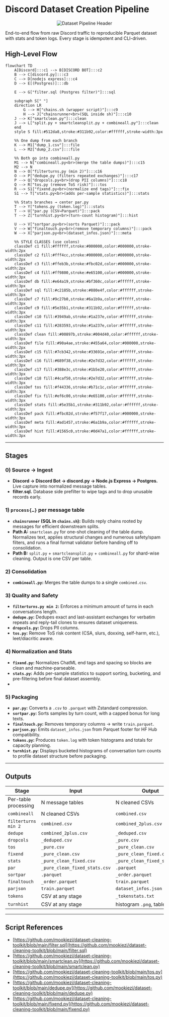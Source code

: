 # Discord Dataset Creation Pipeline

<p align="center">
  <img src="https://raw.githubusercontent.com/mookiezi/site/refs/heads/main/Discord-Dataset-Pipeline.png" alt="Dataset Pipeline Header">
</p>

End-to-end flow from raw Discord traffic to reproducible Parquet dataset with stats and token logs. Every stage is idempotent and CLI-driven.

## High-Level Flow

```mermaid
flowchart TD
    A[Discord]:::c1 --> B[DISCORD BOT]:::c2
    B --> C[discord.py]:::c3
    C --> D[nodejs express]:::c4
    D --> E[(Postgres)]:::db

    E --> G["filter.sql (Postgres filter)"]:::sql

    subgraph S[" "]
    direction LR
        G --> H["chains.sh (wrapper script)"]:::c9
        H --> J["chainsrunner<br>(SQL inside sh)"]:::c10
    J --> K["smartclean.py"]:::clean
    J --> L["split.py + smartcleansplit.py + combineall.py"]:::clean
    end
    style S fill:#512da8,stroke:#311b92,color:#ffffff,stroke-width:3px

    %% One dump from each branch
    K --> M1["dump_1.csv"]:::file
    L --> M2["dump_2.csv"]:::file

    %% Both go into combineall.py
    M1 --> N["combineall.py<br>(merge the table dumps)"]:::c15
    M2 --> N
    N --> O["filterturns.py (min 2)"]:::c16
    O --> P["dedupe.py (filters repeated exchanges)"]:::c17
    P --> Q["dropcols.py<br>(drop PII columns)"]:::c18
    Q --> R["tos.py (remove ToS risk)"]:::tos
    R --> S1["fixend.py<br>(normalize end tags)"]:::fix
    S1 --> T["stats.py<br>(adds per-sample statistics)"]:::stats

    %% Stats branches → center par.py
    T --> Y["tokens.py (token.log)"]:::stats
    T --> U["par.py (CSV→Parquet)"]:::pack
    T --> Z["turnhist.py<br>(turn-count histogram)"]:::hist

    U --> V["sortpar.py<br>(sorts Parquet)"]:::pack
    V --> W["finaltouch.py<br>(remove temporary columns)"]:::pack
    W --> X["parjson.py<br>(dataset_infos.json)"]:::meta

    %% STYLE CLASSES (use colons)
    classDef c1 fill:#ffffff,stroke:#000000,color:#000000,stroke-width:2px
    classDef c2 fill:#fff4cc,stroke:#000000,color:#000000,stroke-width:2px
    classDef c3 fill:#ffeb3b,stroke:#fbc02d,color:#000000,stroke-width:2px
    classDef c4 fill:#ff9800,stroke:#e65100,color:#000000,stroke-width:3px
    classDef db fill:#e64a19,stroke:#bf360c,color:#ffffff,stroke-width:3px
    classDef sql fill:#c2185b,stroke:#880e4f,color:#ffffff,stroke-width:3px
    classDef c7 fill:#9c27b0,stroke:#6a1b9a,color:#ffffff,stroke-width:3px
    classDef c9 fill:#5e35b1,stroke:#311b92,color:#ffffff,stroke-width:3px
    classDef c10 fill:#3949ab,stroke:#1a237e,color:#ffffff,stroke-width:3px
    classDef c11 fill:#283593,stroke:#1a237e,color:#ffffff,stroke-width:3px
    classDef clean fill:#00897b,stroke:#004d40,color:#ffffff,stroke-width:3px
    classDef file fill:#90a4ae,stroke:#455a64,color:#000000,stroke-width:2px
    classDef c15 fill:#7cb342,stroke:#33691e,color:#ffffff,stroke-width:3px
    classDef c16 fill:#689f38,stroke:#2e7d32,color:#ffffff,stroke-width:3px
    classDef c17 fill:#388e3c,stroke:#1b5e20,color:#ffffff,stroke-width:3px
    classDef c18 fill:#4caf50,stroke:#2e7d32,color:#ffffff,stroke-width:3px
    classDef tos fill:#f44336,stroke:#b71c1c,color:#ffffff,stroke-width:3px
    classDef fix fill:#ef6c00,stroke:#e65100,color:#ffffff,stroke-width:3px
    classDef stats fill:#5e35b1,stroke:#311b92,color:#ffffff,stroke-width:3px
    classDef pack fill:#fbc02d,stroke:#f57f17,color:#000000,stroke-width:3px
    classDef meta fill:#ad1457,stroke:#6a1b9a,color:#ffffff,stroke-width:3px
    classDef hist fill:#1565c0,stroke:#0d47a1,color:#ffffff,stroke-width:3px
```

---

## Stages

### 0) Source → Ingest

-   **Discord → Discord Bot → discord.py → Node.js Express → Postgres.** Live capture into normalized message tables.
-   **filter.sql.** Database side prefilter to wipe tags and to drop unusable records early.

### 1) `process{…}` per message table

-   **`chainsrunner` (SQL in `chains.sh`):** Builds reply chains rooted by messages for efficient downstream splits.
-   **Path A:** `smartclean.py` for one-shot cleaning of the table dump. Normalizes text, applies structural changes and numerous safety/spam filters, and runs a final format validator before handing off to consolidation.
-   **Path B:** `split.py` + `smartcleansplit.py` + `combineall.py` for shard-wise cleaning. Output is one CSV per table.

### 2) Consolidation

-   **`combineall.py`:** Merges the table dumps to a single `combined.csv`.

### 3) Quality and Safety

-   **`filterturns.py min 2`:** Enforces a minimum amount of turns in each conversations length.
-   **`dedupe.py`:** Dedupes exact and last-assistant exchanges for verbatim repeats and reply-tail clones to ensures dataset uniqueness.
-   **`dropcols.py`:** Drops PII columns.
-   **`tos.py`:** Remove ToS risk content (CSA, slurs, doxxing, self-harm, etc.), leet/diacritic aware.

### 4) Normalization and Stats

-   **`fixend.py`:** Normalizes ChatML end tags and spacing so blocks are clean and machine-parseable.
-   **`stats.py`:** Adds per-sample statistics to support sorting, bucketing, and pre-filtering before final dataset assembly.
-

### 5) Packaging

-   **`par.py`:** Converts a `.csv` to `.parquet` with Zstandard compression.
-   **`sortpar.py`:** Sorts samples by turn count, with a capped bonus for long texts.
-   **`finaltouch.py`:** Removes temporary columns → write `train.parquet`.
-   **`parjson.py`:** Emits `dataset_infos.json` from Parquet footer for HF Hub compatibility.
-   **`tokens.py`:** Produces `token.log` with token histograms and totals for capacity planning.
-   **`turnhist.py`**: Displays bucketed histograms of conversation turn counts to profile dataset structure before packaging.

---

## Outputs

| Stage                | Input                               | Output                        |
| -------------------- | ----------------------------------- | ----------------------------- |
| Per-table processing | N message tables                    | N cleaned CSVs                |
| `combineall`         | N cleaned CSVs                      | `combined.csv`                |
| `filterturns min 2`  | `combined.csv`                      | `combined_2plus.csv`          |
| `dedupe`             | `combined_2plus.csv`                | `_deduped.csv`                |
| `dropcols`           | `_deduped.csv`                      | `_pure.csv`                   |
| `tos`                | `_pure.csv`                         | `_pure_clean.csv`             |
| `fixend`             | `_pure_clean.csv`                   | `_pure_clean_fixed.csv`       |
| `stats`              | `_pure_clean_fixed.csv`             | `_pure_clean_fixed_stats.csv` |
| `par`                | `_pure_clean_fixed_stats.csv`       | `.parquet`                    |
| `sortpar`            | `.parquet`                          | `_order.parquet`              |
| `finaltouch`         | `_order.parquet`                    | `train.parquet`               |
| `parjson`            | `train.parquet`                     | `dataset_infos.json`          |
| `tokens`             | CSV at any stage                    | `_tokenstats.txt`             |
| `turnhist`           | CSV at any stage                    | histogram `.png`, table `.txt`|

---

## Script References

-   [https://github.com/mookiezi/dataset-cleaning-toolkit/blob/main/filter.sql](https://github.com/mookiezi/dataset-cleaning-toolkit/blob/main/filter.sql)
-   [https://github.com/mookiezi/dataset-cleaning-toolkit/blob/main/smartclean.py](https://github.com/mookiezi/dataset-cleaning-toolkit/blob/main/smartclean.py)
-   [https://github.com/mookiezi/dataset-cleaning-toolkit/blob/main/tos.py](https://github.com/mookiezi/dataset-cleaning-toolkit/blob/main/tos.py)
-   [https://github.com/mookiezi/dataset-cleaning-toolkit/blob/main/dedupe.py](https://github.com/mookiezi/dataset-cleaning-toolkit/blob/main/dedupe.py)
-   [https://github.com/mookiezi/dataset-cleaning-toolkit/blob/main/fixend.py](https://github.com/mookiezi/dataset-cleaning-toolkit/blob/main/fixend.py)
